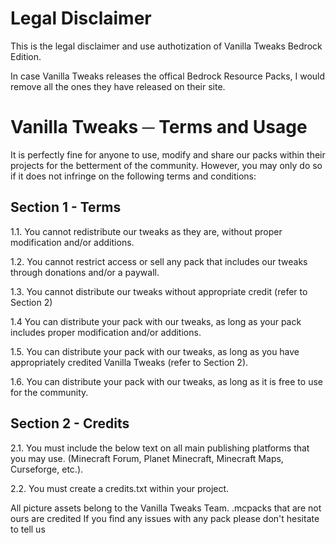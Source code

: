 # Legal Disclaimer

This is the legal disclaimer and use authotization of Vanilla Tweaks Bedrock Edition.

In case Vanilla Tweaks releases the offical Bedrock Resource Packs, I would remove all the ones they have released on their site.


# Vanilla Tweaks ─ Terms and Usage 

It is perfectly fine for anyone to use, modify and share our packs within their projects for the betterment of the community.
However, you may only do so if it does not infringe on the following terms and conditions:

## Section 1 - Terms

1.1. You cannot redistribute our tweaks as they are, without proper modification and/or additions.

1.2. You cannot restrict access or sell any pack that includes our tweaks through donations and/or a paywall.

1.3. You cannot distribute our tweaks without appropriate credit (refer to Section 2)

1.4 You can distribute your pack with our tweaks, as long as your pack includes proper modification and/or additions.

1.5. You can distribute your pack with our tweaks, as long as you have appropriately credited Vanilla Tweaks (refer to Section 2).

1.6. You can distribute your pack with our tweaks, as long as it is free to use for the community.

## Section 2 - Credits

2.1. You must include the below text on all main publishing platforms that you may use. (Minecraft Forum, Planet Minecraft, Minecraft Maps, Curseforge, etc.).

2.2. You must create a credits.txt within your project.

All picture assets belong to the Vanilla Tweaks Team.
.mcpacks that are not ours are credited
If you find any issues with any pack please don't hesitate to tell us
